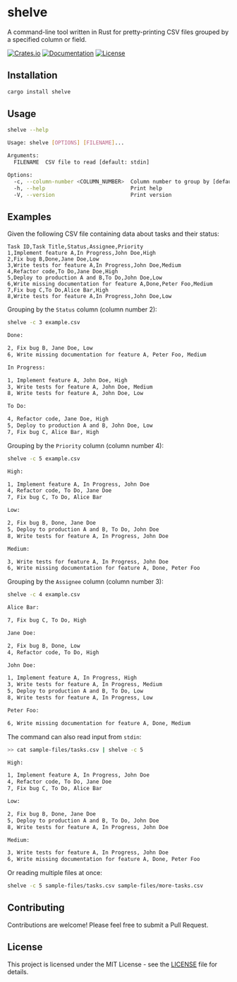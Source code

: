 # shelve

A command-line tool written in Rust for pretty-printing CSV files grouped by a specified column or field.

[![Crates.io](https://img.shields.io/crates/v/shelve.svg)](https://crates.io/crates/shelve)
[![Documentation](https://docs.rs/shelve/badge.svg)](https://docs.rs/shelve)
[![License](https://img.shields.io/badge/license-MIT-blue.svg)](LICENSE)

## Installation

```bash
cargo install shelve
```

## Usage

```bash
shelve --help

Usage: shelve [OPTIONS] [FILENAME]...

Arguments:
  FILENAME  CSV file to read [default: stdin]

Options:
  -c, --column-number <COLUMN_NUMBER>  Column number to group by [default: 1]  (first colum)
  -h, --help                           Print help
  -V, --version                        Print version
```

## Examples


Given the following CSV file containing data about tasks and their status:

```csv
Task ID,Task Title,Status,Assignee,Priority
1,Implement feature A,In Progress,John Doe,High
2,Fix bug B,Done,Jane Doe,Low
3,Write tests for feature A,In Progress,John Doe,Medium
4,Refactor code,To Do,Jane Doe,High
5,Deploy to production A and B,To Do,John Doe,Low
6,Write missing documentation for feature A,Done,Peter Foo,Medium
7,Fix bug C,To Do,Alice Bar,High
8,Write tests for feature A,In Progress,John Doe,Low
```

Grouping by the `Status` column (column number 2):

```bash
shelve -c 3 example.csv

Done:

2, Fix bug B, Jane Doe, Low
6, Write missing documentation for feature A, Peter Foo, Medium

In Progress:

1, Implement feature A, John Doe, High
3, Write tests for feature A, John Doe, Medium
8, Write tests for feature A, John Doe, Low

To Do:

4, Refactor code, Jane Doe, High
5, Deploy to production A and B, John Doe, Low
7, Fix bug C, Alice Bar, High
```

Grouping by the `Priority` column (column number 4):

```bash
shelve -c 5 example.csv

High:

1, Implement feature A, In Progress, John Doe
4, Refactor code, To Do, Jane Doe
7, Fix bug C, To Do, Alice Bar

Low:

2, Fix bug B, Done, Jane Doe
5, Deploy to production A and B, To Do, John Doe
8, Write tests for feature A, In Progress, John Doe

Medium:

3, Write tests for feature A, In Progress, John Doe
6, Write missing documentation for feature A, Done, Peter Foo
```

Grouping by the `Assignee` column (column number 3):

```bash
shelve -c 4 example.csv

Alice Bar:

7, Fix bug C, To Do, High

Jane Doe:

2, Fix bug B, Done, Low
4, Refactor code, To Do, High

John Doe:

1, Implement feature A, In Progress, High
3, Write tests for feature A, In Progress, Medium
5, Deploy to production A and B, To Do, Low
8, Write tests for feature A, In Progress, Low

Peter Foo:

6, Write missing documentation for feature A, Done, Medium
```

The command can also read input from `stdin`:

```bash
>> cat sample-files/tasks.csv | shelve -c 5

High:

1, Implement feature A, In Progress, John Doe
4, Refactor code, To Do, Jane Doe
7, Fix bug C, To Do, Alice Bar

Low:

2, Fix bug B, Done, Jane Doe
5, Deploy to production A and B, To Do, John Doe
8, Write tests for feature A, In Progress, John Doe

Medium:

3, Write tests for feature A, In Progress, John Doe
6, Write missing documentation for feature A, Done, Peter Foo
```

Or reading multiple files at once:

```bash
shelve -c 5 sample-files/tasks.csv sample-files/more-tasks.csv
```


## Contributing

Contributions are welcome! Please feel free to submit a Pull Request.

## License

This project is licensed under the MIT License - see the [LICENSE](LICENSE) file for details.
